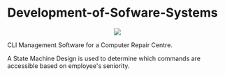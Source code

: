 # Development-of-Sofware-Systems

<p align="center">
  <img src="https://user-images.githubusercontent.com/61991247/109984429-ac0b7680-7cfb-11eb-9f4f-f5bf5b3e4b7b.png">
</p>


CLI Management Software for a Computer Repair Centre.

A State Machine Design is used to determine which commands are accessible based on employee's seniority.
